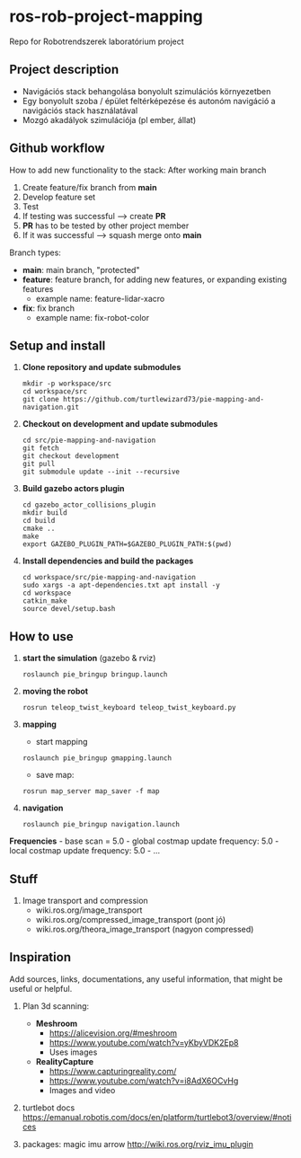# ros-rob-project-mapping
Repo for Robotrendszerek laboratórium project

## Project description
- Navigációs stack behangolása bonyolult szimulációs környezetben
- Egy bonyolult szoba / épület feltérképezése és autonóm navigáció a navigációs stack használatával
- Mozgó akadályok szimulációja (pl ember, állat)

## Github workflow
How to add new functionality to the stack:
After working main branch
1. Create feature/fix branch from **main**
2. Develop feature set
3. Test
4. If testing was successful --> create **PR**
5. **PR** has to be tested by other project member
6. If it was successful --> squash merge onto **main**

Branch types:
- **main**: main branch, "protected"
- **feature**: feature branch, for adding new features, or expanding existing features
    - example name: feature-lidar-xacro
- **fix**: fix branch
    - example name: fix-robot-color

## Setup and install
1. **Clone repository and update submodules**
    ```
    mkdir -p workspace/src
    cd workspace/src
    git clone https://github.com/turtlewizard73/pie-mapping-and-navigation.git
    ```

2. **Checkout on development and update submodules**
    ```
    cd src/pie-mapping-and-navigation
    git fetch
    git checkout development
    git pull
    git submodule update --init --recursive
    ```

3. **Build gazebo actors plugin**
    ```
    cd gazebo_actor_collisions_plugin
    mkdir build
    cd build
    cmake ..
    make
    export GAZEBO_PLUGIN_PATH=$GAZEBO_PLUGIN_PATH:$(pwd)
    ```

4. **Install dependencies and build the packages**
    ```
    cd workspace/src/pie-mapping-and-navigation
    sudo xargs -a apt-dependencies.txt apt install -y
    cd workspace
    catkin_make
    source devel/setup.bash
    ```

## How to use
1. **start the simulation** (gazebo & rviz)
    ```
    roslaunch pie_bringup bringup.launch
    ```

2. **moving the robot**
    ```
    rosrun teleop_twist_keyboard teleop_twist_keyboard.py
    ```

3. **mapping**
    - start mapping
    ```
    roslaunch pie_bringup gmapping.launch
    ```
    - save map:
    ```
    rosrun map_server map_saver -f map
    ```

4. **navigation**
    ```
    roslaunch pie_bringup navigation.launch
    ```

**Frequencies**
    - base scan = 5.0
    - global costmap update frequency: 5.0
    - local costmap update frequency: 5.0
    - ...

## Stuff
1. Image transport and compression
    - wiki.ros.org/image_transport
    - wiki.ros.org/compressed_image_transport (pont jó)
    - wiki.ros.org/theora_image_transport (nagyon compressed)

## Inspiration
Add sources, links, documentations, any useful information, that might be useful or helpful.
1. Plan 3d scanning:
    - **Meshroom**
        - https://alicevision.org/#meshroom
        - https://www.youtube.com/watch?v=yKbyVDK2Ep8
        - Uses images
    - **RealityCapture**
        - https://www.capturingreality.com/
        - https://www.youtube.com/watch?v=i8AdX6OCvHg
        - Images and video

2. turtlebot docs
https://emanual.robotis.com/docs/en/platform/turtlebot3/overview/#notices

3. packages:
magic imu arrow
http://wiki.ros.org/rviz_imu_plugin